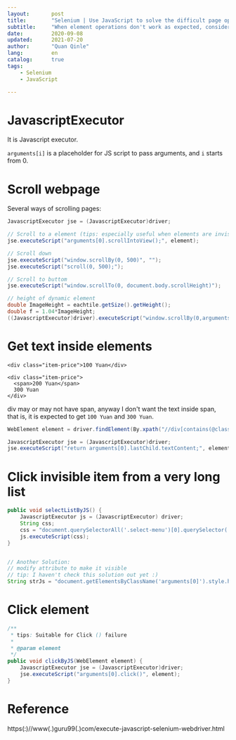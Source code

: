 ```yaml
---
layout:       post
title:        "Selenium | Use JavaScript to solve the difficult page operations"
subtitle:     "When element operations don't work as expected, consider using JavaScript"
date:         2020-09-08
updated:      2021-07-20
author:       "Quan Qinle"
lang:         en
catalog:      true
tags:
    - Selenium
    - JavaScript

---
```


# JavascriptExecutor
It is Javascript executor.

`arguments[i]` is a placeholder for JS script to pass arguments, and `i` starts from 0.

<!-- more -->

# Scroll webpage

Several ways of scrolling pages:
```java
JavascriptExecutor jse = (JavascriptExecutor)driver;

// Scroll to a element (tips: especially useful when elements are invisible or blocked)
jse.executeScript("arguments[0].scrollIntoView();", element);

// Scroll down
jse.executeScript("window.scrollBy(0, 500)", "");
jse.executeScript("scroll(0, 500);");

// Scroll to buttom
jse.executeScript("window.scrollTo(0, document.body.scrollHeight)");

// height of dynamic element
double ImageHeight = eachtile.getSize().getHeight();
double f = 1.04*ImageHeight;
((JavascriptExecutor)driver).executeScript("window.scrollBy(0,arguments[0]);", -f);
```


# Get text inside elements
```HTLM
<div class="item-price">100 Yuan</div>

<div class="item-price">
  <span>200 Yuan</span>
  300 Yuan
</div>
```

div may or may not have span, anyway I don't want the text inside span, that is, it is expected to get `100 Yuan` and `300 Yuan`.
```java
WebElement element = driver.findElement(By.xpath("//div[contains(@class, 'item-price')]"));

JavascriptExecutor jse = (JavascriptExecutor)driver;
jse.executeScript("return arguments[0].lastChild.textContent;", element);
```


# Click invisible item from a very long list
```java
public void selectListByJS() {
    JavascriptExecutor js = (JavascriptExecutor) driver;
    String css;
    css = "document.querySelectorAll('.select-menu')[0].querySelector('.select-option:nth-child(24)').click();";
    js.executeScript(css);
}


// Another Solution:
// modify attribute to make it visible
// tip: I haven't check this solution out yet :)
String strJs = "document.getElementsByClassName('arguments[0]').style.height='auto'; document.getElementsByClassName('arguments[0]').style.visibility='visible';";
```

# Click element
```java
/**
 * tips: Suitable for Click () failure
 *
 * @param element
 */
public void clickByJS(WebElement element) {
	JavascriptExecutor jse = (JavascriptExecutor)driver;
	jse.executeScript("arguments[0].click()", element);
}
```

# Reference
https(:)//www(.)guru99(.)com/execute-javascript-selenium-webdriver.html
